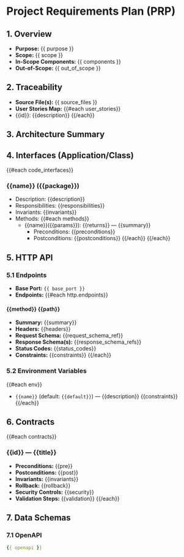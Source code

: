 # Project Requirements Plan (PRP)

## 1. Overview
- **Purpose:** {{ purpose }}
- **Scope:** {{ scope }}
- **In-Scope Components:** {{ components }}
- **Out-of-Scope:** {{ out_of_scope }}

## 2. Traceability
- **Source File(s):** {{ source_files }}
- **User Stories Map:** 
{{#each user_stories}}
- {{id}}: {{description}}
{{/each}}

## 3. Architecture Summary

## 4. Interfaces (Application/Class)
{{#each code_interfaces}}
### {{name}} ({{package}})
- Description: {{description}}
- Responsibilities: {{responsibilities}}
- Invariants: {{invariants}}
- Methods:
{{#each methods}}
	- {{name}}({{params}}): {{returns}} — {{summary}}
		- Preconditions: {{preconditions}}
		- Postconditions: {{postconditions}}
{{/each}}
{{/each}}

## 5. HTTP API
### 5.1 Endpoints
- **Base Port:** `{{ base_port }}`
- **Endpoints:**
{{#each http.endpoints}}
#### {{method}} {{path}}
- **Summary:** {{summary}}
- **Headers:** {{headers}}
- **Request Schema:** {{request_schema_ref}}
- **Response Schema(s):** {{response_schema_refs}}
- **Status Codes:** {{status_codes}}
- **Constraints:** {{constraints}}
{{/each}}

### 5.2 Environment Variables
{{#each env}}
- `{{name}}` (default: `{{default}}`) — {{description}} {{constraints}}
{{/each}}

## 6. Contracts
{{#each contracts}}
### {{id}} — {{title}}
- **Preconditions:** {{pre}}
- **Postconditions:** {{post}}
- **Invariants:** {{invariants}}
- **Rollback:** {{rollback}}
- **Security Controls:** {{security}}
- **Validation Steps:** {{validation}}
{{/each}}

## 7. Data Schemas
### 7.1 OpenAPI
```yaml
{{ openapi }}
```
